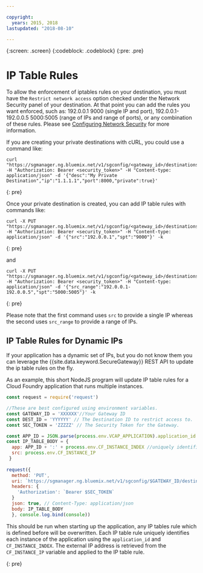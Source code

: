 ```yaml
---

copyright:
  years: 2015, 2018
lastupdated: "2018-08-10"

---
```

{:screen: .screen}
{:codeblock: .codeblock}
{:pre: .pre}

# IP Table Rules

To allow the enforcement of iptables rules on your destination, you must have the `Restrict network access` option checked under the Network Security panel of your destination.  At that point you can add the rules you want enforced, such as: 192.0.0.1 9000 (single IP and port),  192.0.0.1-192.0.0.5 5000:5005 (range of IPs and range of ports), or any combination of these rules. Please see [Configuring Network Security](./securegateway_destination.html#configuring-network-security) for more information.

If you are creating your private destinations with cURL, you could use a command like:

```
curl "https://sgmanager.ng.bluemix.net/v1/sgconfig/<gateway_id>/destinations" -H "Authorization: Bearer <security_token>" -H "Content-type: application/json" -d '{"desc":"My Private Destination","ip":"1.1.1.1","port":8000,"private":true}'
```
{: pre}

Once your private destination is created, you can add IP table rules with commands like:

```
curl -X PUT "https://sgmanager.ng.bluemix.net/v1/sgconfig/<gateway_id>/destinations/<destination_id>/ipTableRule" -H "Authorization: Bearer <security_token>" -H "Content-type: application/json" -d '{"src":"192.0.0.1","spt":"9000"}' -k
```
{: pre}

and

```
curl -X PUT "https://sgmanager.ng.bluemix.net/v1/sgconfig/<gateway_id>/destinations/<destination_id>/ipTableRule" -H "Authorization: Bearer <security_token>" -H "Content-type: application/json" -d '{"src_range":"192.0.0.1-192.0.0.5","spt":"5000:5005"}' -k
```
{: pre}

Please note that the first command uses `src` to provide a single IP whereas the second uses `src_range` to provide a range of IPs.

## IP Table Rules for Dynamic IPs

If your application has a dynamic set of IPs, but you do not know them you can leverage the {{site.data.keyword.SecureGateway}} 
REST API to update the ip table rules on the fly.

As an example, this short NodeJS program will update IP table rules for a Cloud Foundry application that runs multiple instances.

```javascript
const request = require('request')

//These are best configured using environment variables.
const GATEWAY_ID = 'XXXXXX'//Your Gateway ID
const DEST_ID = 'YYYYYY' // The Destination ID to restrict access to.
const SEC_TOKEN = 'ZZZZZ' // The Security Token for the Gateway.

const APP_ID = JSON.parse(process.env.VCAP_APPLICATION).application_id
const IP_TABLE_BODY = {
  app: APP_ID + ':' + process.env.CF_INSTANCE_INDEX //uniquely identifies the app and instance for ip table rule.
  src: process.env.CF_INSTANCE_IP 
 }
 
request({
  method: 'PUT',
  uri: `https://sgmanager.ng.bluemix.net/v1/sgconfig/$GATEWAY_ID/destinations/$DEST_ID/ipTableRule`
  headers: {
    'Authorization': `Bearer $SEC_TOKEN`
  }
  json: true, // Content-Type: application/json
  body: IP_TABLE_BODY
  }, console.log.bind(console)) 
```

This should be run when starting up the application, any IP tables rule which is defined before will be overwritten. Each IP table rule
uniquely identifies each instance of the application using the `application_id` and `CF_INSTANCE_INDEX`. The external IP address
is retrieved from the `CF_INSTANCE_IP` variable and applied to the IP table rule.


{: pre}
